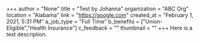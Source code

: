 +++
author = "None"
title = "Test by Johanna"
organization = "ABC Org"
location = "Alabama"
link = "https://google.com"
created_at = "February 1, 2021, 5:31 PM"
a_job_type = "Full Time"
b_benefits = ["Union-Eligible","Health Insurance"]
c_feedback = ""
thumbnail = ""
+++
Here is a test description.